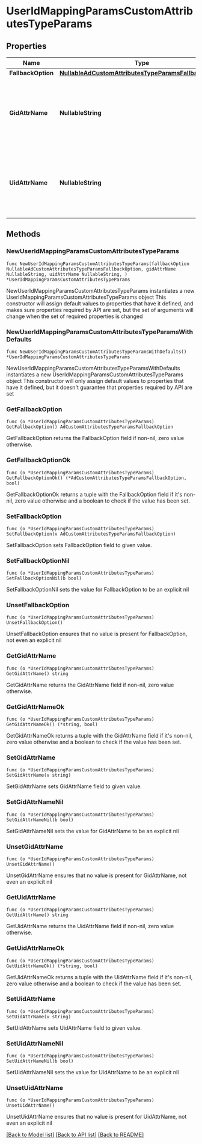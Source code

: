 # UserIdMappingParamsCustomAttributesTypeParams

## Properties

Name | Type | Description | Notes
------------ | ------------- | ------------- | -------------
**FallbackOption** | [**NullableAdCustomAttributesTypeParamsFallbackOption**](AdCustomAttributesTypeParamsFallbackOption.md) |  | 
**GidAttrName** | **NullableString** | Specifies the custom field name in Active Directory user properties to get the GID. | 
**UidAttrName** | **NullableString** | Specifies the custom field name in Active Directory user properties to get the UID. | 

## Methods

### NewUserIdMappingParamsCustomAttributesTypeParams

`func NewUserIdMappingParamsCustomAttributesTypeParams(fallbackOption NullableAdCustomAttributesTypeParamsFallbackOption, gidAttrName NullableString, uidAttrName NullableString, ) *UserIdMappingParamsCustomAttributesTypeParams`

NewUserIdMappingParamsCustomAttributesTypeParams instantiates a new UserIdMappingParamsCustomAttributesTypeParams object
This constructor will assign default values to properties that have it defined,
and makes sure properties required by API are set, but the set of arguments
will change when the set of required properties is changed

### NewUserIdMappingParamsCustomAttributesTypeParamsWithDefaults

`func NewUserIdMappingParamsCustomAttributesTypeParamsWithDefaults() *UserIdMappingParamsCustomAttributesTypeParams`

NewUserIdMappingParamsCustomAttributesTypeParamsWithDefaults instantiates a new UserIdMappingParamsCustomAttributesTypeParams object
This constructor will only assign default values to properties that have it defined,
but it doesn't guarantee that properties required by API are set

### GetFallbackOption

`func (o *UserIdMappingParamsCustomAttributesTypeParams) GetFallbackOption() AdCustomAttributesTypeParamsFallbackOption`

GetFallbackOption returns the FallbackOption field if non-nil, zero value otherwise.

### GetFallbackOptionOk

`func (o *UserIdMappingParamsCustomAttributesTypeParams) GetFallbackOptionOk() (*AdCustomAttributesTypeParamsFallbackOption, bool)`

GetFallbackOptionOk returns a tuple with the FallbackOption field if it's non-nil, zero value otherwise
and a boolean to check if the value has been set.

### SetFallbackOption

`func (o *UserIdMappingParamsCustomAttributesTypeParams) SetFallbackOption(v AdCustomAttributesTypeParamsFallbackOption)`

SetFallbackOption sets FallbackOption field to given value.


### SetFallbackOptionNil

`func (o *UserIdMappingParamsCustomAttributesTypeParams) SetFallbackOptionNil(b bool)`

 SetFallbackOptionNil sets the value for FallbackOption to be an explicit nil

### UnsetFallbackOption
`func (o *UserIdMappingParamsCustomAttributesTypeParams) UnsetFallbackOption()`

UnsetFallbackOption ensures that no value is present for FallbackOption, not even an explicit nil
### GetGidAttrName

`func (o *UserIdMappingParamsCustomAttributesTypeParams) GetGidAttrName() string`

GetGidAttrName returns the GidAttrName field if non-nil, zero value otherwise.

### GetGidAttrNameOk

`func (o *UserIdMappingParamsCustomAttributesTypeParams) GetGidAttrNameOk() (*string, bool)`

GetGidAttrNameOk returns a tuple with the GidAttrName field if it's non-nil, zero value otherwise
and a boolean to check if the value has been set.

### SetGidAttrName

`func (o *UserIdMappingParamsCustomAttributesTypeParams) SetGidAttrName(v string)`

SetGidAttrName sets GidAttrName field to given value.


### SetGidAttrNameNil

`func (o *UserIdMappingParamsCustomAttributesTypeParams) SetGidAttrNameNil(b bool)`

 SetGidAttrNameNil sets the value for GidAttrName to be an explicit nil

### UnsetGidAttrName
`func (o *UserIdMappingParamsCustomAttributesTypeParams) UnsetGidAttrName()`

UnsetGidAttrName ensures that no value is present for GidAttrName, not even an explicit nil
### GetUidAttrName

`func (o *UserIdMappingParamsCustomAttributesTypeParams) GetUidAttrName() string`

GetUidAttrName returns the UidAttrName field if non-nil, zero value otherwise.

### GetUidAttrNameOk

`func (o *UserIdMappingParamsCustomAttributesTypeParams) GetUidAttrNameOk() (*string, bool)`

GetUidAttrNameOk returns a tuple with the UidAttrName field if it's non-nil, zero value otherwise
and a boolean to check if the value has been set.

### SetUidAttrName

`func (o *UserIdMappingParamsCustomAttributesTypeParams) SetUidAttrName(v string)`

SetUidAttrName sets UidAttrName field to given value.


### SetUidAttrNameNil

`func (o *UserIdMappingParamsCustomAttributesTypeParams) SetUidAttrNameNil(b bool)`

 SetUidAttrNameNil sets the value for UidAttrName to be an explicit nil

### UnsetUidAttrName
`func (o *UserIdMappingParamsCustomAttributesTypeParams) UnsetUidAttrName()`

UnsetUidAttrName ensures that no value is present for UidAttrName, not even an explicit nil

[[Back to Model list]](../README.md#documentation-for-models) [[Back to API list]](../README.md#documentation-for-api-endpoints) [[Back to README]](../README.md)


